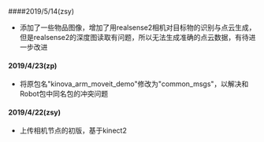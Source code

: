 ####2019/5/14(zsy)
- 添加了一些物品图像，增加了用realsense2相机对目标物的识别与点云生成，但是realsense2的深度图读取有问题，所以无法生成准确的点云数据，有待进一步改进


#### 2019/4/23(zp)
- 将原包名"kinova_arm_moveit_demo"修改为"common_msgs"，以解决和Robot包中同名包的冲突问题

#### 2019/4/22(zsy)
- 上传相机节点的初版，基于kinect2


